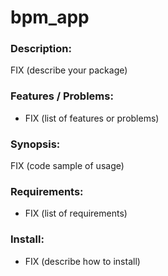 # bpm_app

### Description:

FIX (describe your package)

### Features / Problems:

  * FIX (list of features or problems)

### Synopsis:

FIX (code sample of usage)

### Requirements:

  * FIX (list of requirements)

### Install:

  * FIX (describe how to install)
